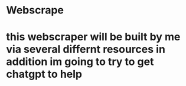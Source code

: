 # Webscrape

# this webscraper will be built by me via several differnt resources in addition im going to try to get chatgpt to help
